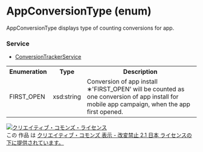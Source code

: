 # AppConversionType (enum)
AppConversionType displays type of counting conversions for app.

### Service
+ [ConversionTrackerService](../services/ConversionTrackerService.md)

<table>
 <tr>
  <th>Enumeration</th>
  <th>Type</th>
  <th>Description</th>
 <tr>
  <td>FIRST_OPEN</td>
  <td>xsd:string</td>
  <td>Conversion of app install<br>
  &lowast;'FIRST_OPEN' will be counted as one conversion of app install for mobile app campaign, when the app first opened.
  </td>
 </tr>
</table>

<a rel="license" href="http://creativecommons.org/licenses/by-nd/2.1/jp/"><img alt="クリエイティブ・コモンズ・ライセンス" style="border-width:0" src="https://i.creativecommons.org/l/by-nd/2.1/jp/88x31.png" /></a><br />この 作品 は <a rel="license" href="http://creativecommons.org/licenses/by-nd/2.1/jp/">クリエイティブ・コモンズ 表示 - 改変禁止 2.1 日本 ライセンスの下に提供されています。</a>
